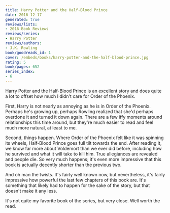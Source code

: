 ```yaml
---
title: Harry Potter and the Half-Blood Prince
date: 2016-12-17
generated: true
reviews/lists:
- 2016 Book Reviews
reviews/series:
- Harry Potter
reviews/authors:
- J.K. Rowling
book/goodreads_id: 1
cover: /embeds/books/harry-potter-and-the-half-blood-prince.jpg
rating: 5
book/pages: 652
series_index:
- 6
---
```

Harry Potter and the Half-Blood Prince is an excellent story and does quite a lot to offset how much I didn't care for Order of the Phoenix.  

First, Harry is not nearly as annoying as he is in Order of the Phoenix. Perhaps he's growing up, perhaps Rowling realized that she'd perhaps overdone it and turned it down again. There are a few iffy moments around relationships this time around, but they're much easier to read and feel much more natural, at least to me.  

<!--more-->

Second, things happen. Where Order of the Phoenix felt like it was spinning its wheels, Half-Blood Prince goes full tilt towards the end. After reading it, we know far more about Voldemort than we ever did before, including how he survived and what it will take to kill him. True allegiances are revealed and people die. So very much happens; it's even more impressive that this book is actually decently shorter than the previous two.  

And oh man the twists. It's fairly well known now, but nevertheless, it's fairly impressive how powerful the last few chapters of this book are. It's something that likely had to happen for the sake of the story, but that doesn't make it any less.  

It's not quite my favorite book of the series, but very close. Well worth the read.